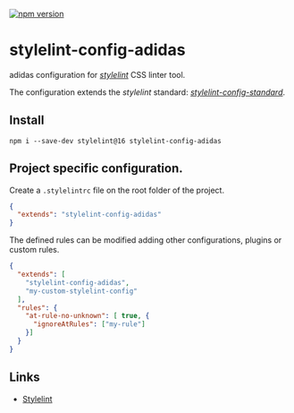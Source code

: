 [![npm version](https://badge.fury.io/js/stylelint-config-adidas.svg)](https://npmjs.com/package/stylelint-config-adidas)

# stylelint-config-adidas

adidas configuration for [_stylelint_](https://www.npmjs.com/package/stylelint) CSS linter tool.

The configuration extends the _stylelint_ standard: [_stylelint-config-standard_](https://www.npmjs.com/package/stylelint-config-standard).

## Install

```
npm i --save-dev stylelint@16 stylelint-config-adidas
```

## Project specific configuration.

Create a `.stylelintrc` file on the root folder of the project.

```json
{
  "extends": "stylelint-config-adidas"
}
```

The defined rules can be modified adding other configurations, plugins or custom rules.

```json
{
  "extends": [
    "stylelint-config-adidas",
    "my-custom-stylelint-config"
  ],
  "rules": {
    "at-rule-no-unknown": [ true, {
      "ignoreAtRules": ["my-rule"]
    }]
  }
}
```

## Links

- [Stylelint](https://stylelint.io/)
